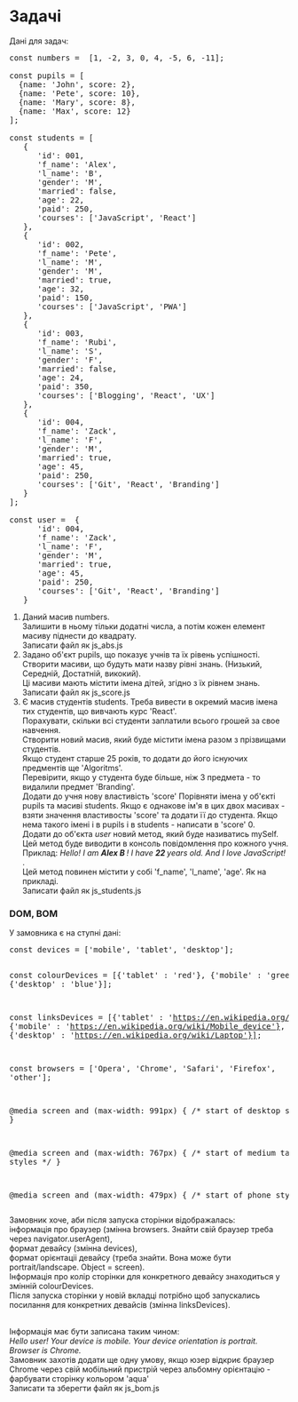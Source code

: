 # Задачі
Дані для задач:
<pre>
const numbers =  [1, -2, 3, 0, 4, -5, 6, -11];

const pupils = [
  {name: 'John', score: 2},
  {name: 'Pete', score: 10},
  {name: 'Mary', score: 8},
  {name: 'Max', score: 12}
];

const students = [
   {
      'id': 001,
      'f_name': 'Alex',
      'l_name': 'B',
      'gender': 'M',
      'married': false,
      'age': 22,
      'paid': 250,  
      'courses': ['JavaScript', 'React']
   },
   {
      'id': 002,
      'f_name': 'Pete',
      'l_name': 'M',
      'gender': 'M',
      'married': true,
      'age': 32,
      'paid': 150,  
      'courses': ['JavaScript', 'PWA']
   },
   {
      'id': 003,
      'f_name': 'Rubi',
      'l_name': 'S',
      'gender': 'F',
      'married': false,
      'age': 24,
      'paid': 350,  
      'courses': ['Blogging', 'React', 'UX']
   },
   {
      'id': 004,
      'f_name': 'Zack',
      'l_name': 'F',
      'gender': 'M',
      'married': true,
      'age': 45,
      'paid': 250,  
      'courses': ['Git', 'React', 'Branding']
   } 
];

const user =  {
      'id': 004,
      'f_name': 'Zack',
      'l_name': 'F',
      'gender': 'M',
      'married': true,
      'age': 45,
      'paid': 250,  
      'courses': ['Git', 'React', 'Branding']
   }
</pre>
<ol>
<li>
  Даний масив numbers. <br>
  Залишити в ньому тільки додатні числа, а потім кожен елемент масиву піднести до квадрату.<br>
  Записати файл як js_abs.js</br>
  </li>

<li>Задано об'єкт pupils, що показує учнів та їх рівень успішності. <br>
  Створити масиви, що будуть мати назву рівні знань. (Низький, Середній, Достатній, викокий). <br>
  Ці масиви мають містити імена дітей, згідно з їх рівнем знань.<br>
  Записати файл як js_score.js<br>
</li>
  <li>
  Є масив студентів students. 
  Треба вивести в окремий масив імена тих студентів, що вивчають курс 'React'. <br>
  Порахувати, скільки всі студенти заплатили всього грошей за свое навчення. <br>
  Створити новий масив, який буде містити імена разом з прізвищами студентів. <br>
  Якщо студент старше 25 років, то додати до його існуючих предментів ще 'Algoritms'.<br>
  Перевірити, якщо у студента буде більше, ніж 3 предмета - то видалили предмет 'Branding'.<br>
  Додати до учня нову властивість 'score' Порівняти імена у об'єкті pupils та масиві students. Якщо є однакове ім'я в цих двох масивах - взяти значення властивосты 'score' та додати її до студента. Якщо нема такого імені і в pupils і в students - написати в 'score' 0.<br>
  Додати до об'єкта <i>user</i> новий метод, який буде називатись mySelf. Цей метод буде виводити в консоль повідомлення про кожного учня. <br>
  Приклад:
  <i> Hello! I am <b> Alex B </b> ! I have <b> 22 </b> years old. And I love JavaScript! </i>. <br>
  Цей метод повинен містити у собі 'f_name', 'l_name', 'age'. Як на прикладі. <br>
  Записати файл як js_students.js<br>
    </li>
    
</ol>

<h3>DOM, BOM</h3>
<p>У замовника є на ступні дані:</p> 
<pre>
const devices = ['mobile', 'tablet', 'desktop'];

const colourDevices = [{'tablet' : 'red'}, {'mobile' : 'green'}, {'desktop' : 'blue'}];

const linksDevices =  [{'tablet' : 'https://en.wikipedia.org/wiki/Tablet_computer'},
{'mobile' : 'https://en.wikipedia.org/wiki/Mobile_device'},
{'desktop' : 'https://en.wikipedia.org/wiki/Laptop'}];

const browsers = ['Opera', 'Chrome', 'Safari', 'Firefox', 'other'];

@media screen and (max-width: 991px) {
/* start of desktop styles */
}

@media screen and (max-width: 767px) {
/* start of medium tablet styles */
}

@media screen and (max-width: 479px) {
/* start of phone styles */
}
</pre>
Замовник хоче, аби після запуска сторінки відображалась:<br>
інформація про браузер (змінна browsers. Знайти свій браузер треба через navigator.userAgent),<br>
формат девайсу (змінна devices), <br>
формат орієнтаціі девайсу (треба знайти. Вона може бути portrait/landscape. Object = screen). <br>
Інформація про колір сторінки для конкретного девайсу знаходиться у змінній colourDevices. <br>
Після запуска сторінки у новій вкладці потрібно щоб запускались посилання для конкретних девайсів (змінна linksDevices).<br><br>

Інформація має бути записана таким чином:<br>
<i>Hello user! Your device is mobile. Your device orientation is portrait. Browser is Chrome. </i><br>
Замовник захотів додати ще одну умову, якщо юзер відкриє браузер Chrome через свій мобільний пристрій через альбомну орієнтацію - фарбувати сторінку кольором 'aqua' <br>
Записати та зберегти файл як js_bom.js<br>
